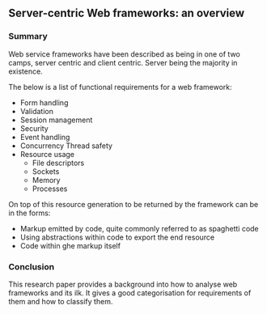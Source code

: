 ## Server-centric Web frameworks: an overview
### Summary
Web service frameworks have been described as being in one of two camps, server centric and client centric. Server being the majority in existence.

The below is a list of functional requirements for a web framework:
- Form handling
- Validation
- Session management
- Security
- Event handling
- Concurrency
    Thread safety
- Resource usage
    - File descriptors
    - Sockets
    - Memory
    - Processes

On top of this resource generation to be returned by the framework can be in the forms:
- Markup emitted by code, quite commonly referred to as spaghetti code
- Using abstractions within code to export the end resource
- Code within ghe markup itself

### Conclusion
This research paper provides a background into how to analyse web frameworks and its ilk. It gives a good categorisation for requirements of them and how to classify them.